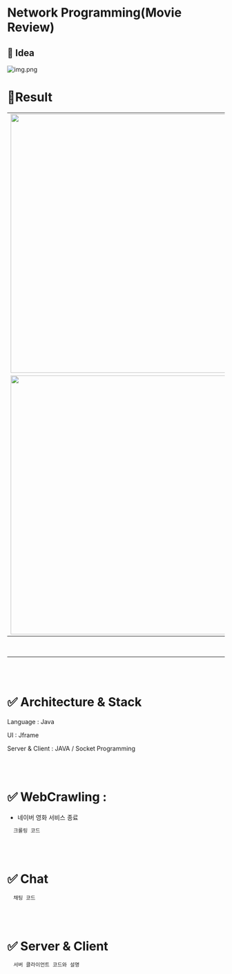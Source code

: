 # Network Programming(Movie Review)



## 💭 Idea
![img.png](image_readme/idea.png)


# 🎸Result

|  |  |
| --- | --- |
| <img width="600" src="https://github.com/l2yujw/USW_NetworkProject/assets/49338509/12b71c6f-6300-40be-9f63-b195421e39fc"> | <img width="600" src="https://github.com/l2yujw/USW_NetworkProject/assets/49338509/31ce4daa-8cd2-4368-9ab1-c352d2fab651"> |
| <img width="600" src="https://github.com/l2yujw/USW_NetworkProject/assets/49338509/4746ee1f-d53e-449c-b6c5-fa2766545696"> | <img width="600" src="https://github.com/l2yujw/USW_NetworkProject/assets/49338509/8d717a9e-684b-4dc6-a74e-8512cea478d1"> |

<br>

---

<br><br>

# ✅ Architecture & Stack

Language : Java

UI : Jframe

Server & Client : JAVA / Socket Programming

<br><br>

# ✅ WebCrawling : 
  - 네이버 영화 서비스 종료

  ```java
    크롤링 코드
  ```

<br><br>

# ✅ Chat

  ```java
    채팅 코드
  ```

<br><br>

# ✅ Server & Client

  ```java
    서버 클라이언트 코드와 설명
  ```
